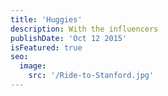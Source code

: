 ```yaml
---
title: 'Huggies'
description: With the influencers
publishDate: 'Oct 12 2015'
isFeatured: true
seo:
  image:
    src: '/Ride-to-Stanford.jpg'
---
```

